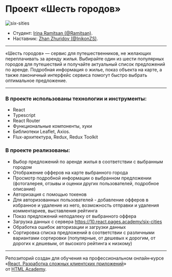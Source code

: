 # Проект «Шесть городов»

![six-sities](https://user-images.githubusercontent.com/45296707/191854793-61ebc38c-1b13-46a5-9bb9-9862c06250ee.jpg)

* Студент: [Irina Ramitsan (@Ramitsan)](https://github.com/Ramitsan).
* Наставник: [Zhan Zhuridov (@InikonZS)](https://github.com/InikonZS).

---
«Шесть городов» — сервис для путешественников, не желающих переплачивать за аренду жилья. Выбирайте один из шести популярных городов для путешествий и получайте актуальный список предложений по аренде. Подробная информация о жилье, показ объекта на карте, а также лаконичный интерфейс сервиса помогут быстро выбрать оптимальное предложение.

---
### В проекте использованы технологии и инструменты:
- React
- Typescript
- React Router
- Функциональные компоненты, хуки
- Библиотеки Leaflet, Axios.
- Flux-архитектура, Redux, Redux Toolkit

### В проекте реализованы:
- Выбор предложений по аренде жилья в соответствии с выбранным городом
- Отображение офферов на карте выбранного города
- Просмотр подробной информации о выбранном предложении (фотогалерея, отзывы и оценки других пользователей, подробное описание)
- Авторизация с помощью токенов
- Для авторизованных пользователей - добавление офферов в избранное и удаление из него, возможность отправки и удаления комментариев, выставления рейтинга
- Показ предложений неподалеку от выбранного оффера
- Загрузка данных с сервера https://10.react.pages.academy/six-cities
- Обработка ошибок авторизации и загрузки данных
- Сортировка списка предложений в соответствии с различными вариантами сортировки (популярные, от дешевых к дорогим, от дорогих к дешевым, от высокого рейтинга к низкому)

---

Репозиторий создан для обучения на профессиональном онлайн‑курсе «[React. Разработка сложных клиентских приложений](https://htmlacademy.ru/intensive/react)» от [HTML Academy](https://htmlacademy.ru).

